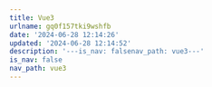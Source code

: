 ```yaml
---
title: Vue3
urlname: gq0f157tki9wshfb
date: '2024-06-28 12:14:26'
updated: '2024-06-28 12:14:52'
description: '---is_nav: falsenav_path: vue3---'
is_nav: false
nav_path: vue3
---
```


